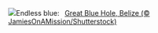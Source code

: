 ![](https://www.bing.com/th?id=OHR.BlueBelize_EN-GB7414492800_UHD.jpg&w=1000)Endless blue:&nbsp;&ensp;[Great Blue Hole, Belize (© JamiesOnAMission/Shutterstock)](https://www.bing.com/th?id=OHR.BlueBelize_EN-GB7414492800_UHD.jpg)
<br><br/>
